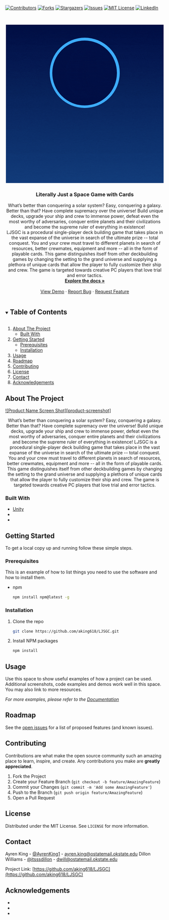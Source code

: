 <!--
*** Thanks for checking out the Best-README-Template. If you have a suggestion
*** that would make this better, please fork the repo and create a pull request
*** or simply open an issue with the tag "enhancement".
*** Thanks again! Now go create something AMAZING! :D
***
***
***
*** To avoid retyping too much info. Do a search and replace for the following:
*** aking618, LJSGC, AyrenKing1, ayren.king@okstate.edu, Literally Just a Space Game with Cards, What’s better than conquering a solar system? Easy, conquering a galaxy. Better than that? Have complete supremacy over the universe! Build unique decks, upgrade your ship and crew to immense power, defeat even the most worthy of adversaries, conquer entire planets and their civilizations and become the supreme ruler of everything in existence!
	<br>LJSGC is a procedural single-player deck building game that takes place in the vast expanse of the universe in search of the ultimate prize -- total conquest. You and your crew must travel to different planets in search of resources, better crewmates, equipment and more -- all in the form of playable cards. This game distinguishes itself from other deckbuilding games by changing the setting to the grand universe and supplying a plethora of unique cards that allow the player to fully customize their ship and crew. The game is targeted towards creative PC players that love trial and error tactics.

-->



<!-- PROJECT SHIELDS -->
<!--
*** I'm using markdown "reference style" links for readability.
*** Reference links are enclosed in brackets [ ] instead of parentheses ( ).
*** See the bottom of this document for the declaration of the reference variables
*** for contributors-url, forks-url, etc. This is an optional, concise syntax you may use.
*** https://www.markdownguide.org/basic-syntax/#reference-style-links
-->
[![Contributors][contributors-shield]][contributors-url]
[![Forks][forks-shield]][forks-url]
[![Stargazers][stars-shield]][stars-url]
[![Issues][issues-shield]][issues-url]
[![MIT License][license-shield]][license-url]
[![LinkedIn][linkedin-shield]][linkedin-url]



<!-- PROJECT LOGO -->
<br />
<p align="center">
  <a href="https://github.com/aking618/LJSGC">
    <img src="readme-assets/Literally just a space game with cards (1).gif" alt="Logo" >
  </a>

  <h3 align="center">Literally Just a Space Game with Cards</h3>

  <p align="center">
    What’s better than conquering a solar system? Easy, conquering a galaxy. Better than that? Have complete supremacy over the universe! Build unique decks, upgrade your ship and crew to immense power, defeat even the most worthy of adversaries, conquer entire planets and their civilizations and become the supreme ruler of everything in existence!<br>LJSGC is a procedural single-player deck building game that takes place in the vast expanse of the universe in search of the ultimate prize -- total conquest. You and your crew must travel to different planets in search of resources, better crewmates, equipment and more -- all in the form of playable cards. This game distinguishes itself from other deckbuilding games by changing the setting to the grand universe and supplying a plethora of unique cards that allow the player to fully customize their ship and crew. The game is targeted towards creative PC players that love trial and error tactics.
    <br />
    <a href="https://github.com/aking618/LJSGC"><strong>Explore the docs »</strong></a>
    <br />
    <br />
    <a href="https://github.com/aking618/LJSGC">View Demo</a>
    ·
    <a href="https://github.com/aking618/LJSGC/issues">Report Bug</a>
    ·
    <a href="https://github.com/aking618/LJSGC/issues">Request Feature</a>
  </p>
</p>



<!-- TABLE OF CONTENTS -->
<details open="open">
  <summary><h2 style="display: inline-block">Table of Contents</h2></summary>
  <ol>
    <li>
      <a href="#about-the-project">About The Project</a>
      <ul>
        <li><a href="#built-with">Built With</a></li>
      </ul>
    </li>
    <li>
      <a href="#getting-started">Getting Started</a>
      <ul>
        <li><a href="#prerequisites">Prerequisites</a></li>
        <li><a href="#installation">Installation</a></li>
      </ul>
    </li>
    <li><a href="#usage">Usage</a></li>
    <li><a href="#roadmap">Roadmap</a></li>
    <li><a href="#contributing">Contributing</a></li>
    <li><a href="#license">License</a></li>
    <li><a href="#contact">Contact</a></li>
    <li><a href="#acknowledgements">Acknowledgements</a></li>
  </ol>
</details>



<!-- ABOUT THE PROJECT -->
## About The Project

[![Product Name Screen Shot][product-screenshot]](https://example.com)
<p align="center">
What’s better than conquering a solar system? Easy, conquering a galaxy. Better than that? Have complete supremacy over the universe! Build unique decks, upgrade your ship and crew to immense power, defeat even the most worthy of adversaries, conquer entire planets and their civilizations and become the supreme ruler of everything in existence!
	LJSGC is a procedural single-player deck building game that takes place in the vast expanse of the universe in search of the ultimate prize -- total conquest. You and your crew must travel to different planets in search of resources, better crewmates, equipment and more -- all in the form of playable cards. This game distinguishes itself from other deckbuilding games by changing the setting to the grand universe and supplying a plethora of unique cards that allow the player to fully customize their ship and crew. The game is targeted towards creative PC players that love trial and error tactics.
	</p>



### Built With

* [Unity]()
* []()
* []()



<!-- GETTING STARTED -->
## Getting Started

To get a local copy up and running follow these simple steps.

### Prerequisites

This is an example of how to list things you need to use the software and how to install them.
* npm
  ```sh
  npm install npm@latest -g
  ```

### Installation

1. Clone the repo
   ```sh
   git clone https://github.com/aking618/LJSGC.git
   ```
2. Install NPM packages
   ```sh
   npm install
   ```



<!-- USAGE EXAMPLES -->
## Usage

Use this space to show useful examples of how a project can be used. Additional screenshots, code examples and demos work well in this space. You may also link to more resources.

_For more examples, please refer to the [Documentation](https://example.com)_



<!-- ROADMAP -->
## Roadmap

See the [open issues](https://github.com/aking618/LJSGC/issues) for a list of proposed features (and known issues).



<!-- CONTRIBUTING -->
## Contributing

Contributions are what make the open source community such an amazing place to learn, inspire, and create. Any contributions you make are **greatly appreciated**.

1. Fork the Project
2. Create your Feature Branch (`git checkout -b feature/AmazingFeature`)
3. Commit your Changes (`git commit -m 'Add some AmazingFeature'`)
4. Push to the Branch (`git push origin feature/AmazingFeature`)
5. Open a Pull Request



<!-- LICENSE -->
## License

Distributed under the MIT License. See `LICENSE` for more information.



<!-- CONTACT -->
## Contact

Ayren King - [@AyrenKing1](https://twitter.com/AyrenKing1) - ayren.king@ostatemail.okstate.edu
Dillon Williams - [@itsssdillon](https://twitter.com/itsssdillon) - dwill@ostatemail.okstate.edu

Project Link: [https://github.com/aking618/LJSGC](https://github.com/aking618/LJSGC)



<!-- ACKNOWLEDGEMENTS -->
## Acknowledgements

* []()
* []()
* []()





<!-- MARKDOWN LINKS & IMAGES -->
<!-- https://www.markdownguide.org/basic-syntax/#reference-style-links -->
[contributors-shield]: https://img.shields.io/github/contributors/aking618/repo.svg?style=for-the-badge
[contributors-url]: https://github.com/aking618/LJSGC/graphs/contributors
[forks-shield]: https://img.shields.io/github/forks/aking618/repo.svg?style=for-the-badge
[forks-url]: https://github.com/aking618/LJSGC/network/members
[stars-shield]: https://img.shields.io/github/stars/aking618/repo.svg?style=for-the-badge
[stars-url]: https://github.com/aking618/LJSGC/stargazers
[issues-shield]: https://img.shields.io/github/issues/aking618/repo.svg?style=for-the-badge
[issues-url]: https://github.com/aking618/LJSGC/issues
[license-shield]: https://img.shields.io/github/license/aking618/repo.svg?style=for-the-badge
[license-url]: https://github.com/aking618/LJSGC/blob/master/LICENSE.txt
[linkedin-shield]: https://img.shields.io/badge/-LinkedIn-black.svg?style=for-the-badge&logo=linkedin&colorB=555
[linkedin-url]: https://linkedin.com/in/aking618
